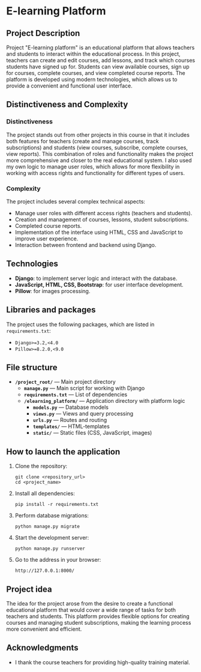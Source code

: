 # E-learning Platform

## **Project Description**

Project "E-learning platform" is an educational platform that allows teachers and students to interact within the educational process. In this project, teachers can create and edit courses, add lessons, and track which courses students have signed up for. Students can view available courses, sign up for courses, complete courses, and view completed course reports. The platform is developed using modern technologies, which allows us to provide a convenient and functional user interface.

## **Distinctiveness and Complexity**

### **Distinctiveness**
The project stands out from other projects in this course in that it includes both features for teachers (create and manage courses, track subscriptions) and students (view courses, subscribe, complete courses, view reports). This combination of roles and functionality makes the project more comprehensive and closer to the real educational system. I also used my own logic to manage user roles, which allows for more flexibility in working with access rights and functionality for different types of users.

### **Complexity**
The project includes several complex technical aspects:
- Manage user roles with different access rights (teachers and students).
- Creation and management of courses, lessons, student subscriptions.
- Completed course reports.
- Implementation of the interface using HTML, CSS and JavaScript to improve user experience.
- Interaction between frontend and backend using Django.

## **Technologies**
- **Django**: to implement server logic and interact with the database.
- **JavaScript, HTML, CSS, Bootstrap**: for user interface development.
- **Pillow**: for images processing.

## **Libraries and packages**
The project uses the following packages, which are listed in `requirements.txt`:
- `Django>=3.2,<4.0`
- `Pillow>=8.2.0,<9.0`

## **File structure**
- **`/project_root/`** — Main project directory
  - **`manage.py`** — Main script for working with Django
  - **`requirements.txt`** — List of dependencies
  - **`/elearning_platform/`** — Application directory with platform logic
    - **`models.py`** — Database models
    - **`views.py`** — Views and query processing
    - **`urls.py`** — Routes and routing
    - **`templates/`** — HTML-templates
    - **`static/`** — Static files (CSS, JavaScript, images)

## **How to launch the application**
1. Clone the repository:
   ```bach
   git clone <repository_url>
   cd <project_name>
2. Install all dependencies:
   ```bach
   pip install -r requirements.txt
3. Perform database migrations:
   ```bach
   python manage.py migrate
4. Start the development server:
   ```bach
   python manage.py runserver
5. Go to the address in your browser:
   ```bach
   http://127.0.0.1:8000/

## **Project idea**
The idea for the project arose from the desire to create a functional educational platform that would cover a wide range of tasks for both teachers and students. This platform provides flexible options for creating courses and managing student subscriptions, making the learning process more convenient and efficient.

## **Acknowledgments**
- I thank the course teachers for providing high-quality training material.

